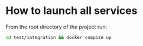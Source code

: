 # How to launch all services
From the root directory of the project run:
```sh
cd test/integration && docker compose up
```